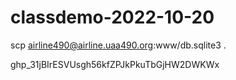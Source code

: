 # classdemo-2022-10-20

scp airline490@airline.uaa490.org:www/db.sqlite3 .

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

